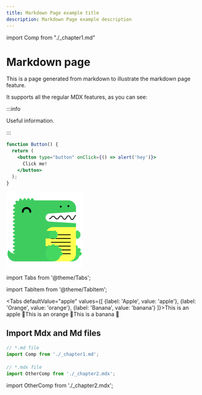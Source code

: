 ```yaml
---
title: Markdown Page example title
description: Markdown Page example description
---
```


import Comp from "./\_chapter1.md"

# Markdown page

This is a page generated from markdown to illustrate the markdown page feature.

It supports all the regular MDX features, as you can see:

:::info

Useful information.

:::

```jsx live
function Button() {
  return (
    <button type="button" onClick={() => alert('hey')}>
      Click me!
    </button>
  );
}
```

![](../../../static/img/docusaurus.png)

import Tabs from '@theme/Tabs';

import TabItem from '@theme/TabItem';

<Tabs defaultValue="apple" values={[ {label: 'Apple', value: 'apple'}, {label: 'Orange', value: 'orange'}, {label: 'Banana', value: 'banana'} ]}><TabItem value="apple">This is an apple 🍎</TabItem><TabItem value="orange">This is an orange 🍊</TabItem><TabItem value="banana">This is a banana 🍌</TabItem></Tabs>

## Import Mdx and Md files

```js
// *.md file
import Comp from './_chapter1.md';

// *.mdx file
import OtherComp from './_chapter2.mdx';
```

import OtherComp from './\_chapter2.mdx'; <Comp />

<Comp/>

<OtherComp/>
